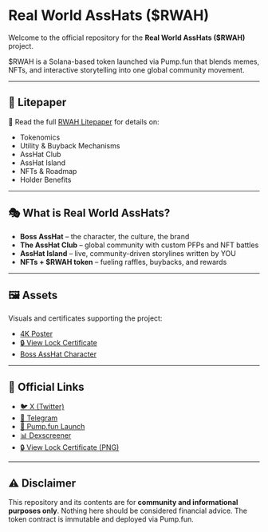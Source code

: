 # Real World AssHats ($RWAH)

Welcome to the official repository for the **Real World AssHats ($RWAH)** project.

$RWAH is a Solana-based token launched via Pump.fun that blends memes, NFTs, and interactive storytelling into one global community movement.

---

## 📄 Litepaper
📖 Read the full [RWAH Litepaper](./RWAH_Litepaper.md) for details on:  
- Tokenomics  
- Utility & Buyback Mechanisms  
- AssHat Club  
- AssHat Island  
- NFTs & Roadmap  
- Holder Benefits  

---

## 🎭 What is Real World AssHats?
- **Boss AssHat** – the character, the culture, the brand  
- **The AssHat Club** – global community with custom PFPs and NFT battles  
- **AssHat Island** – live, community-driven storylines written by YOU  
- **NFTs + $RWAH token** – fueling raffles, buybacks, and rewards  

---

## 🖼️ Assets
Visuals and certificates supporting the project:  
- [4K Poster](./assets/RWAH_4K_poster.png)  
- [🔒 View Lock Certificate](assets/RWAH%20Lock%20Certificate.png)
- [Boss AssHat Character](./assets/BossAssHat.png)  

---

## 🔗 Official Links
- [🐦 X (Twitter)](https://x.com/RealWorldAssHat)  
- [💬 Telegram](https://t.me/RealWorldAssHatsChat)  
- [🎰 Pump.fun Launch](https://pump.fun/coin/9ELmRURsCDrGgs2pD2H7LpaPDPEycxJsVSdza3pnpump)  
- [📊 Dexscreener](https://dexscreener.com/solana/a1wosqcakeucdzheuopmyawg39sdtgvafnxtfueekkgj)  
- [🔒 View Lock Certificate (PNG)](assets/RWAH%20Lock%20Certificate.png)

---

## ⚠️ Disclaimer
This repository and its contents are for **community and informational purposes only**. Nothing here should be considered financial advice. The token contract is immutable and deployed via Pump.fun.
